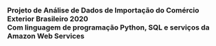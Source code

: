 <h3>
Projeto de Análise de Dados de Importação do Comércio Exterior Brasileiro 2020 
<br>
Com linguagem de programação Python, SQL e serviços da Amazon Web Services
</h3>
